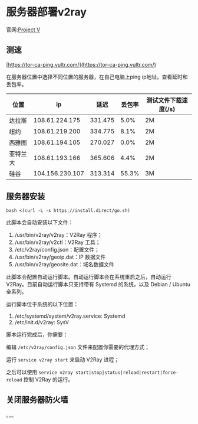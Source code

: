 # 服务器部署v2ray

官网:[Project V](https://www.v2ray.com/)

## 测速

[https://tor-ca-ping.vultr.com/](https://tor-ca-ping.vultr.com/)

在服务器位置中选择不同位置的服务器，在自己电脑上ping ip地址，查看延时和丢包率。

| 位置 | ip | 延迟 | 丢包率| 测试文件下载速度(/s)|
|---|---|---|---|---|
| 达拉斯 | 108.61.224.175 | 331.475 | 5.0% | 2M |
| 纽约 | 108.61.219.200 | 334.775 | 8.1% | 2M |
| 西雅图 | 108.61.194.105 | 270.027 | 0.0% | 2M |
| 亚特兰大 | 108.61.193.166 | 365.606 | 4.4% | 2M |
| 硅谷 | 104.156.230.107 | 313.314 | 55.3% | 3M |

## 服务器安装

```shell
bash <(curl -L -s https://install.direct/go.sh)
```

此脚本会自动安装以下文件：

1. /usr/bin/v2ray/v2ray：V2Ray 程序；
2. /usr/bin/v2ray/v2ctl：V2Ray 工具；
3. /etc/v2ray/config.json：配置文件；
4. /usr/bin/v2ray/geoip.dat：IP 数据文件
5. /usr/bin/v2ray/geosite.dat：域名数据文件

此脚本会配置自动运行脚本。自动运行脚本会在系统重启之后，自动运行 V2Ray。目前自动运行脚本只支持带有 Systemd 的系统，以及 Debian / Ubuntu 全系列。

运行脚本位于系统的以下位置：

1. /etc/systemd/system/v2ray.service: Systemd
2. /etc/init.d/v2ray: SysV

脚本运行完成后，你需要：

编辑 `/etc/v2ray/config.json` 文件来配置你需要的代理方式；

运行 `service v2ray start` 来启动 V2Ray 进程；

之后可以使用 `service v2ray start|stop|status|reload|restart|force-reload` 控制 V2Ray 的运行。

## 关闭服务器防火墙

。。。
